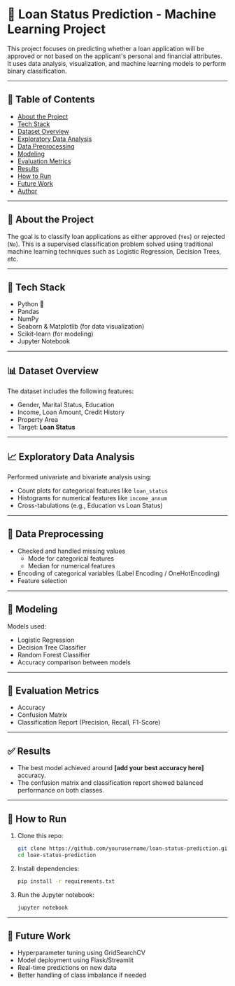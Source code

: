 # 💸 Loan Status Prediction - Machine Learning Project

This project focuses on predicting whether a loan application will be approved or not based on the applicant's personal and financial attributes. It uses data analysis, visualization, and machine learning models to perform binary classification.

---

## 📌 Table of Contents

- [About the Project](#about-the-project)
- [Tech Stack](#tech-stack)
- [Dataset Overview](#dataset-overview)
- [Exploratory Data Analysis](#exploratory-data-analysis)
- [Data Preprocessing](#data-preprocessing)
- [Modeling](#modeling)
- [Evaluation Metrics](#evaluation-metrics)
- [Results](#results)
- [How to Run](#how-to-run)
- [Future Work](#future-work)
- [Author](#author)

---

## 🧠 About the Project

The goal is to classify loan applications as either approved (`Yes`) or rejected (`No`). This is a supervised classification problem solved using traditional machine learning techniques such as Logistic Regression, Decision Trees, etc.

---

## 🧰 Tech Stack

- Python 🐍
- Pandas
- NumPy
- Seaborn & Matplotlib (for data visualization)
- Scikit-learn (for modeling)
- Jupyter Notebook

---

## 📊 Dataset Overview

The dataset includes the following features:

- Gender, Marital Status, Education
- Income, Loan Amount, Credit History
- Property Area
- Target: **Loan Status**

---

## 📈 Exploratory Data Analysis

Performed univariate and bivariate analysis using:
- Count plots for categorical features like `loan_status`
- Histograms for numerical features like `income_annum`
- Cross-tabulations (e.g., Education vs Loan Status)

---

## 🧹 Data Preprocessing

- Checked and handled missing values
  - Mode for categorical features
  - Median for numerical features
- Encoding of categorical variables (Label Encoding / OneHotEncoding)
- Feature selection

---

## 🤖 Modeling

Models used:
- Logistic Regression
- Decision Tree Classifier
- Random Forest Classifier
- Accuracy comparison between models

---

## 🧪 Evaluation Metrics

- Accuracy
- Confusion Matrix
- Classification Report (Precision, Recall, F1-Score)

---

## ✅ Results

- The best model achieved around **[add your best accuracy here]** accuracy.
- The confusion matrix and classification report showed balanced performance on both classes.

---

## 🚀 How to Run

1. Clone this repo:
   ```bash
   git clone https://github.com/yourusername/loan-status-prediction.git
   cd loan-status-prediction
   ```

2. Install dependencies:
   ```bash
   pip install -r requirements.txt
   ```

3. Run the Jupyter notebook:
   ```bash
   jupyter notebook
   ```

---

## 🔮 Future Work

- Hyperparameter tuning using GridSearchCV
- Model deployment using Flask/Streamlit
- Real-time predictions on new data
- Better handling of class imbalance if needed



